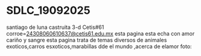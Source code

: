 # SDLC_19092025
santiago de luna castruita 3-d Cetis#61
corroe=24308060610637@cetis61.edu.mx
esta pagina esta echa con amor cariño y sangre
esta pagina trata de temas diversos de animales exoticos,carros esxoticos,marabillas dde el mundo ,acerca de elamor
foto:
